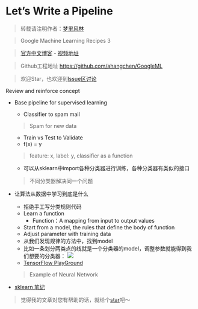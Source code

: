 # Let’s Write a Pipeline
> 转载请注明作者：[梦里风林](https://github.com/ahangchen)

> Google Machine Learning Recipes 3

> [官方中文博客](http://chinagdg.org/2016/03/machine-learning-recipes-for-new-developers) - [视频地址](http://v.youku.com/v_show/id_XMTU2Njk0Njc3Ng==.html?f=26979872&from=y1.7-3)

> Github工程地址 https://github.com/ahangchen/GoogleML

> 欢迎Star，也欢迎到[Issue区讨论](https://github.com/ahangchen/GoogleML/issues)

Review and reinforce concept

- Base pipeline for supervised learning
  - Classifier to spam mail
 
  > Spam for new data
  
  - Train vs Test to Validate 
  - f(x) = y
  > feature: x, label: y, classifier as a function
  - 可以从sklearn中import各种分类器进行训练，各种分类器有类似的接口

  > 不同分类器解决同一个问题

- 让算法从数据中学习到底是什么
  - 拒绝手工写分类规则代码
  - Learn a function
    - Function：A mapping from input to output values
  - Start from a model, the rules that define the body of function
  - Adjust parameter with training data
  - 从我们发现规律的方法中，找到model
  - 比如一条划分两类点的线就是一个分类器的model，调整参数就能得到我们想要的分类器：
  ![](../../src/res/classify.png)
  - [TensorFlow PlayGround](http://playground.tensorflow.org/#activation=tanh&batchSize=10&dataset=circle&regDataset=reg-plane&learningRate=0.03&regularizationRate=0&noise=0&networkShape=4,2&seed=0.61429&showTestData=false&discretize=false&percTrainData=50&x=true&y=true&xTimesY=false&xSquared=false&ySquared=false&cosX=false&sinX=false&cosY=false&sinY=false&collectStats=false&problem=classification)
 
  > Example of Neural Network
  
- [sklearn 笔记](https://github.com/ahangchen/GDLnotes/tree/master/note/sklearn)

> 觉得我的文章对您有帮助的话，就给个[star](https://github.com/ahangchen/GDLnotes)吧～